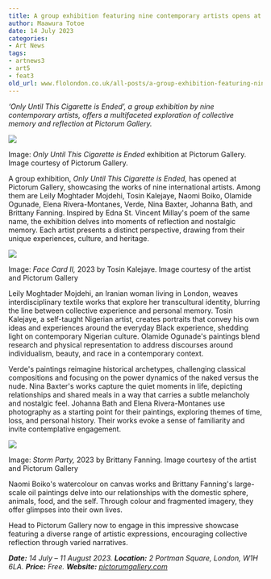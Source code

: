 ```yaml
---
title: A group exhibition featuring nine contemporary artists opens at Pictorum Gallery
author: Maawura Totoe
date: 14 July 2023
categories:
- Art News
tags:
- artnews3
- art5
- feat3
old_url: www.flolondon.co.uk/all-posts/a-group-exhibition-featuring-nine-contemporary-artists-opens-at-pictorum-gallery.html
---
```


*‘Only Until This Cigarette is Ended’, a group exhibition by nine contemporary artists, offers a multifaceted exploration of collective memory and reflection at Pictorum Gallery.*

![](https://images.squarespace-cdn.com/content/v1/5c9534c4af4683461d462c6b/c3148fe7-c02c-4ab3-828b-a4003dc00fc5/EXTRA-3.jpg)

Image: *Only Until This Cigarette is Ended* exhibition at Pictorum Gallery. Image courtesy of Pictorum Gallery.

A group exhibition, *Only Until This Cigarette is Ended,* has opened at Pictorum Gallery, showcasing the works of nine international artists. Among them are Leily Moghtader Mojdehi, Tosin Kalejaye, Naomi Boiko, Olamide Ogunade, Elena Rivera-Montanes, Verde, Nina Baxter, Johanna Bath, and Brittany Fanning. Inspired by Edna St. Vincent Millay's poem of the same name, the exhibition delves into moments of reflection and nostalgic memory. Each artist presents a distinct perspective, drawing from their unique experiences, culture, and heritage.

![](https://images.squarespace-cdn.com/content/v1/5c9534c4af4683461d462c6b/53d690c4-0ab3-494c-a334-1baca058ec18/PICTORUM-27.jpg)

Image: *Face Card II,* 2023 by Tosin Kalejaye. Image courtesy of the artist and Pictorum Gallery

Leily Moghtader Mojdehi, an Iranian woman living in London, weaves interdisciplinary textile works that explore her transcultural identity, blurring the line between collective experience and personal memory. Tosin Kalejaye, a self-taught Nigerian artist, creates portraits that convey his own ideas and experiences around the everyday Black experience, shedding light on contemporary Nigerian culture. Olamide Ogunade's paintings blend research and physical representation to address discourses around individualism, beauty, and race in a contemporary context.

Verde's paintings reimagine historical archetypes, challenging classical compositions and focusing on the power dynamics of the naked versus the nude. Nina Baxter's works capture the quiet moments in life, depicting relationships and shared meals in a way that carries a subtle melancholy and nostalgic feel. Johanna Bath and Elena Rivera-Montanes use photography as a starting point for their paintings, exploring themes of time, loss, and personal history. Their works evoke a sense of familiarity and invite contemplative engagement.

![](https://images.squarespace-cdn.com/content/v1/5c9534c4af4683461d462c6b/7f7fb92b-aab2-45d6-b11d-8ed9f65d5ec0/PICTORUM-3.jpg)

Image: *Storm Party,* 2023 by Brittany Fanning. Image courtesy of the artist and Pictorum Gallery

Naomi Boiko's watercolour on canvas works and Brittany Fanning's large-scale oil paintings delve into our relationships with the domestic sphere, animals, food, and the self. Through colour and fragmented imagery, they offer glimpses into their own lives.

Head to Pictorum Gallery now to engage in this impressive showcase featuring a diverse range of artistic expressions, encouraging collective reflection through varied narratives.

***Date:*** *14 July – 11 August 2023.* ***Location:*** *2 Portman Square, London, W1H 6LA.* ***Price:*** *Free.* ***Website:*** [*pictorumgallery.com*](https://www.pictorumgallery.com/)